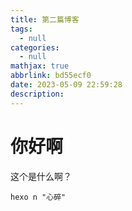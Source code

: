 ```yaml
---
title: 第二篇博客
tags:
  - null
categories:
  - null
mathjax: true
abbrlink: bd55ecf0
date: 2023-05-09 22:59:28
description:
---
```


# 你好啊

这个是什么啊？

```hexo n "心碎"```

